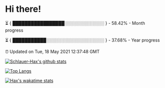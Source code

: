# Hi there!

⏳ { █████████████████░░░░░░░░░░░░░ } - 58.42% - Month progress

⏳ { ███████████░░░░░░░░░░░░░░░░░░░ } - 37.68% - Year progress

⏰ Updated on Tue, 18 May 2021 12:37:48 GMT


[![Schlauer-Hax's github stats](https://github-readme-stats.vercel.app/api?username=Schlauer-Hax&show_icons=true&theme=dark&count_private=true)](https://github.com/Schlauer-Hax)


[![Top Langs](https://github-readme-stats.vercel.app/api/top-langs/?username=Schlauer-Hax&layout=compact&theme=dark)](https://github.com/Schlauer-Hax?tab=repositories)


[![Hax's wakatime stats](https://github-readme-stats.vercel.app/api/wakatime?username=Hax&theme=dark)](https://wakatime.com/@Hax)

